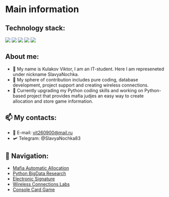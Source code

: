 # Main information

## Technology stack:

<img src="https://img.shields.io/badge/Python-3776AB?style=for-the-badge&logo=Python&logoColor=black"/> <img src="https://img.shields.io/badge/C++-00599C?style=for-the-badge&logo=C++&logoColor=black"/> <img src="https://img.shields.io/badge/PostgreSQL-4169E1?style=for-the-badge&logo=PostgreSQL&logoColor=black"/> <img src="https://img.shields.io/badge/Docker-2496ED?style=for-the-badge&logo=Docker&logoColor=black"/>  <img src="https://img.shields.io/badge/Linux-FCC624?style=for-the-badge&logo=Linux&logoColor=black"/> 

## About me:
- 👋 My name is Kulakov Viktor, I am an IT-student. Here I am represeneted under nickname SlavyaNochka.
- 👀 My sphere of contribution includes pure coding, database development, project support and creating wireless connections.
- 🌱 Currently upgrading my Python coding skills and working on Python-based project that provides mafia judjes an easy way to create allocation and store game information.

## 📫 My contacts:
- 📧 E-mail: vit260900@mail.ru
- 🛩️ Telegram: @SlavyaNochka83

## 🧭 Navigation:
- [Mafia Automatic Allocation](https://github.com/SlavyaNochka/mafia_allocation)
- [Python BigData Research](https://github.com/SlavyaNochka/big_data_python)
- [Electronic Signature](https://github.com/SlavyaNochka/electronic_signature)
- [Wireless Connections Labs](https://github.com/SlavyaNochka/wireless_connections)
- [Console Card Game](https://github.com/SlavyaNochka/basic_card_game)

